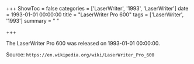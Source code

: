 +++
ShowToc = false
categories = ['LaserWriter', '1993', 'LaserWriter']
date = 1993-01-01 00:00:00
title = "LaserWriter Pro 600"
tags = ['LaserWriter', '1993']
summary = " "

+++

The LaserWriter Pro 600 was released on 1993-01-01 00:00:00.

Source: `https://en.wikipedia.org/wiki/LaserWriter_Pro_600`
